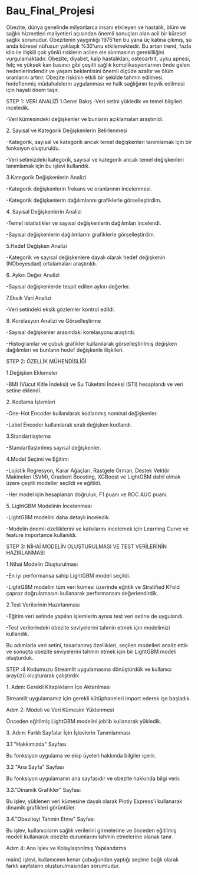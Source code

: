 # Bau_Final_Projesi

Obezite, dünya genelinde milyonlarca insanı etkileyen ve hastalık, ölüm ve sağlık hizmetleri maliyetleri açısından önemli sonuçları olan acil bir küresel sağlık sorunudur. Obezitenin yaygınlığı 1975'ten bu yana üç katına çıkmış, şu anda küresel nüfusun yaklaşık %30'unu etkilemektedir. Bu artan trend, fazla kilo ile ilişkili çok yönlü risklerin acilen ele alınmasının gerekliliğini vurgulamaktadır. Obezite, diyabet, kalp hastalıkları, osteoartrit, uyku apnesi, felç ve yüksek kan basıncı gibi çeşitli sağlık komplikasyonlarının önde gelen nedenlerindendir ve yaşam beklentisini önemli ölçüde azaltır ve ölüm oranlarını artırır. Obezite riskinin etkili bir şekilde tahmin edilmesi, hedeflenmiş müdahalelerin uygulanması ve halk sağlığının teşvik edilmesi için hayati önem taşır.

STEP 1: VERİ ANALİZİ
1.Genel Bakış
-Veri setini yükledik ve temel bilgileri inceledik.

-Veri kümesindeki değişkenler ve bunların açıklamaları araştırıldı.

2.⁠ ⁠Sayısal ve Kategorik Değişkenlerin Belirlenmesi

-Kategorik, sayısal ve kategorik ancak temel değişkenleri tanımlamak için bir fonksiyon oluşturuldu.

-Veri setimizdeki kategorik, sayısal ve kategorik ancak temel değişkenleri tanımlamak için bu işlevi kullandık.

3.Kategorik Değişkenlerin Analizi

-Kategorik değişkenlerin frekans ve oranlarının incelenmesi.

-Kategorik değişkenlerin dağılımlarını grafiklerle görselleştirdim.

4.⁠ ⁠Sayısal Değişkenlerin Analizi

-Temel istatistikler ve sayısal değişkenlerin dağılımları incelendi.

-Sayısal değişkenlerin dağılımlarını grafiklerle görselleştirdim.

5.Hedef Değişken Analizi

-Kategorik ve sayısal değişkenlere dayalı olarak hedef değişkenin (NObeyesdad) ortalamaları araştırıldı.

6.⁠ ⁠Aykırı Değer Analizi

-Sayısal değişkenlerde tespit edilen aykırı değerler.

7.Eksik Veri Analizi

-Veri setindeki eksik gözlemler kontrol edildi.

8.⁠ ⁠Korelasyon Analizi ve Görselleştirme

-Sayısal değişkenler arasındaki korelasyonu araştırdı.

-Histogramlar ve çubuk grafikler kullanılarak görselleştirilmiş değişken dağılımları ve bunların hedef değişkenle ilişkileri.



STEP 2: ÖZELLİK MÜHENDİSLİĞİ

1.Değişken Eklemeler

-BMI (Vücut Kitle İndeksi) ve Su Tüketimi İndeksi (STI) hesaplandı ve veri setine eklendi.

2.⁠ ⁠Kodlama İşlemleri

-One-Hot Encoder kullanılarak kodlanmış nominal değişkenler.

-Label Encoder kullanılarak sıralı değişken kodlandı.

3.Standartlaştırma

-Standartlaştırılmış sayısal değişkenler.

4.Model Seçimi ve Eğitimi

-Lojistik Regresyon, Karar Ağaçları, Rastgele Orman, Destek Vektör Makineleri (SVM), Gradient Boosting, XGBoost ve LightGBM dahil olmak üzere çeşitli modeller seçildi ve eğitildi.

-Her model için hesaplanan doğruluk, F1 puanı ve ROC AUC puanı.

5.⁠ ⁠LightGBM Modelinin İncelenmesi

-LightGBM modelini daha detaylı inceledik.

-Modelin önemli özelliklerini ve katkılarını incelemek için Learning Curve ve feature importance kullanıldı.



STEP 3: NİHAİ MODELİN OLUŞTURULMASI VE TEST VERİLERİNİN HAZIRLANMASI

1.Nihai Modelin Oluşturulması

-En iyi performansa sahip LightGBM modeli seçildi.

-LightGBM modelini tüm veri kümesi üzerinde eğittik ve Stratified KFold çapraz doğrulamasını kullanarak performansını değerlendirdik.

2.Test Verilerinin Hazırlanması

-Eğitim veri setinde yapılan işlemlerin aynısı test veri setine de uygulandı.

-Test verilerindeki obezite seviyelerini tahmin etmek için modelimizi kullandık.



Bu adımlarla veri setini, tasarlanmış özellikleri, seçilen modelleri analiz ettik ve sonuçta obezite seviyelerini tahmin etmek için bir LightGBM modeli oluşturduk.



STEP :4 Kodumuzu Streamlit uygulamasına dönüştürdük ve kullanıcı arayüzü oluşturarak çalıştırdık



1.⁠ ⁠Adım: Gerekli Kitaplıkların İçe Aktarılması

Streamlit uygulamamız için gerekli kütüphaneleri import ederek işe başladık.



Adım 2: Modeli ve Veri Kümesini Yüklenmesi

Önceden eğitilmiş LightGBM modelini joblib kullanarak yükledik.



3.⁠ ⁠Adım: Farklı Sayfalar İçin İşlevlerin Tanımlanması

3.1 "Hakkımızda" Sayfası

Bu fonksiyon uygulama ve ekip üyeleri hakkında bilgiler içerir.

3.2 "Ana Sayfa" Sayfası

Bu fonksiyon uygulamanın ana sayfasıdır ve obezite hakkında bilgi verir.

3.3."Dinamik Grafikler" Sayfası

Bu işlev, yüklenen veri kümesine dayalı olarak Plotly Express'i kullanarak dinamik grafikleri görüntüler.

3.4."Obeziteyi Tahmin Etme" Sayfası

Bu işlev, kullanıcıların sağlık verilerini girmelerine ve önceden eğitilmiş modeli kullanarak obezite durumlarını tahmin etmelerine olanak tanır.



Adım 4: Ana İşlev ve Kolaylaştırılmış Yapılandırma

main() işlevi, kullanıcının kenar çubuğundan yaptığı seçime bağlı olarak farklı sayfaların oluşturulmasından sorumludur.


